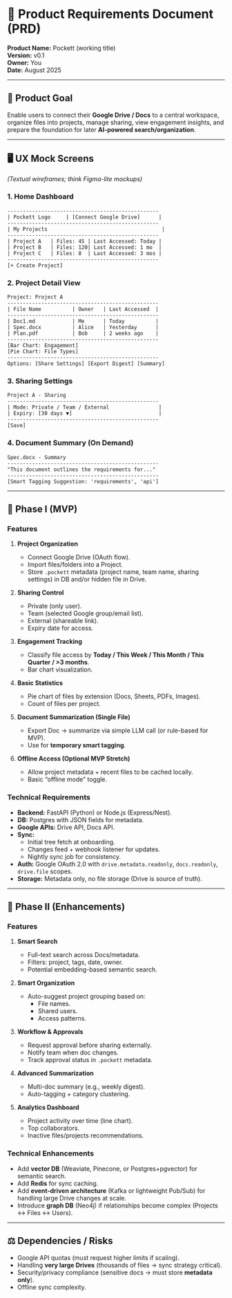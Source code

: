 # 📄 Product Requirements Document (PRD)
**Product Name:** Pockett (working title)  
**Version:** v0.1  
**Owner:** You  
**Date:** August 2025  

---

## 🎯 Product Goal
Enable users to connect their **Google Drive / Docs** to a central workspace, organize files into projects, manage sharing, view engagement insights, and prepare the foundation for later **AI-powered search/organization**.  

---

## 🖥 UX Mock Screens  

*(Textual wireframes; think Figma-lite mockups)*

### 1. **Home Dashboard**
```
-------------------------------------------------
| Pockett Logo     | [Connect Google Drive]      |
-------------------------------------------------
| My Projects                                     |
-------------------------------------------------
| Project A   | Files: 45 | Last Accessed: Today |
| Project B   | Files: 120| Last Accessed: 1 mo  |
| Project C   | Files: 8  | Last Accessed: 3 mos |
-------------------------------------------------
[+ Create Project]
```

### 2. **Project Detail View**
```
Project: Project A
-------------------------------------------------
| File Name          | Owner   | Last Accessed  |
-------------------------------------------------
| Doc1.md            | Me      | Today          |
| Spec.docx          | Alice   | Yesterday      |
| Plan.pdf           | Bob     | 2 weeks ago    |
-------------------------------------------------
[Bar Chart: Engagement]
[Pie Chart: File Types]
-------------------------------------------------
Options: [Share Settings] [Export Digest] [Summary]
```

### 3. **Sharing Settings**
```
Project A - Sharing
-------------------------------------------------
| Mode: Private / Team / External                |
| Expiry: [30 days ▼]                            |
-------------------------------------------------
[Save]
```

### 4. **Document Summary (On Demand)**
```
Spec.docx - Summary
-------------------------------------------------
"This document outlines the requirements for..."
-------------------------------------------------
[Smart Tagging Suggestion: 'requirements', 'api']
```

---

## 🚀 Phase I (MVP)

### Features
1. **Project Organization**
   - Connect Google Drive (OAuth flow).
   - Import files/folders into a Project.
   - Store `.pockett` metadata (project name, team name, sharing settings) in DB and/or hidden file in Drive.

2. **Sharing Control**
   - Private (only user).
   - Team (selected Google group/email list).
   - External (shareable link).
   - Expiry date for access.

3. **Engagement Tracking**
   - Classify file access by **Today / This Week / This Month / This Quarter / >3 months**.
   - Bar chart visualization.

4. **Basic Statistics**
   - Pie chart of files by extension (Docs, Sheets, PDFs, Images).
   - Count of files per project.

5. **Document Summarization (Single File)**
   - Export Doc → summarize via simple LLM call (or rule-based for MVP).
   - Use for **temporary smart tagging**.

6. **Offline Access (Optional MVP Stretch)**
   - Allow project metadata + recent files to be cached locally.
   - Basic “offline mode” toggle.

### Technical Requirements
- **Backend:** FastAPI (Python) or Node.js (Express/Nest).  
- **DB:** Postgres with JSON fields for metadata.  
- **Google APIs:** Drive API, Docs API.  
- **Sync:**  
  - Initial tree fetch at onboarding.  
  - Changes feed + webhook listener for updates.  
  - Nightly sync job for consistency.  
- **Auth:** Google OAuth 2.0 with `drive.metadata.readonly`, `docs.readonly`, `drive.file` scopes.  
- **Storage:** Metadata only, no file storage (Drive is source of truth).  

---

## 🌱 Phase II (Enhancements)

### Features
1. **Smart Search**
   - Full-text search across Docs/metadata.
   - Filters: project, tags, date, owner.
   - Potential embedding-based semantic search.

2. **Smart Organization**
   - Auto-suggest project grouping based on:
     - File names.
     - Shared users.
     - Access patterns.  

3. **Workflow & Approvals**
   - Request approval before sharing externally.
   - Notify team when doc changes.
   - Track approval status in `.pockett` metadata.

4. **Advanced Summarization**
   - Multi-doc summary (e.g., weekly digest).
   - Auto-tagging + category clustering.

5. **Analytics Dashboard**
   - Project activity over time (line chart).
   - Top collaborators.
   - Inactive files/projects recommendations.

### Technical Enhancements
- Add **vector DB** (Weaviate, Pinecone, or Postgres+pgvector) for semantic search.  
- Add **Redis** for sync caching.  
- Add **event-driven architecture** (Kafka or lightweight Pub/Sub) for handling large Drive changes at scale.  
- Introduce **graph DB** (Neo4j) if relationships become complex (Projects ↔ Files ↔ Users).  

---

## ⚖️ Dependencies / Risks
- Google API quotas (must request higher limits if scaling).  
- Handling **very large Drives** (thousands of files → sync strategy critical).  
- Security/privacy compliance (sensitive docs → must store **metadata only**).  
- Offline sync complexity.  
